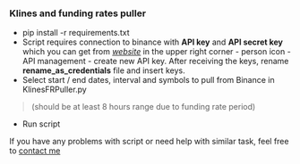 ### Klines and funding rates puller
* pip install -r requirements.txt
* Script requires connection to binance with __API key__ and __API secret key__ which you can get from 
_[website](https://www.binance.com/)_ in the upper right corner - person icon - API management - create new API key. 
After receiving the keys, rename __rename_as_credentials__ file and insert keys.
* Select start / end dates, interval and symbols to pull from Binance in KlinesFRPuller.py 
>(should be at least 8 hours range due to funding rate period)
* Run script

If you have any problems with script or need help with similar task, 
feel free to [contact me](mailto:chilik342@gmail.com)